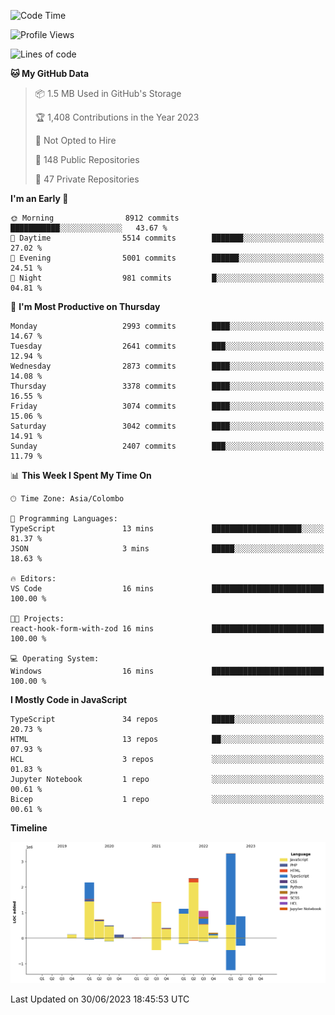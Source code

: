 
<!--START_SECTION:waka-->
![Code Time](http://img.shields.io/badge/Code%20Time-1%2C146%20hrs%205%20mins-blue)

![Profile Views](http://img.shields.io/badge/Profile%20Views-0-blue)

![Lines of code](https://img.shields.io/badge/From%20Hello%20World%20I%27ve%20Written-14.4%20million%20lines%20of%20code-blue)

**🐱 My GitHub Data** 

> 📦 1.5 MB Used in GitHub's Storage 
 > 
> 🏆 1,408 Contributions in the Year 2023
 > 
> 🚫 Not Opted to Hire
 > 
> 📜 148 Public Repositories 
 > 
> 🔑 47 Private Repositories 
 > 
**I'm an Early 🐤** 

```text
🌞 Morning                8912 commits        ███████████░░░░░░░░░░░░░░   43.67 % 
🌆 Daytime                5514 commits        ███████░░░░░░░░░░░░░░░░░░   27.02 % 
🌃 Evening                5001 commits        ██████░░░░░░░░░░░░░░░░░░░   24.51 % 
🌙 Night                  981 commits         █░░░░░░░░░░░░░░░░░░░░░░░░   04.81 % 
```
📅 **I'm Most Productive on Thursday** 

```text
Monday                   2993 commits        ████░░░░░░░░░░░░░░░░░░░░░   14.67 % 
Tuesday                  2641 commits        ███░░░░░░░░░░░░░░░░░░░░░░   12.94 % 
Wednesday                2873 commits        ████░░░░░░░░░░░░░░░░░░░░░   14.08 % 
Thursday                 3378 commits        ████░░░░░░░░░░░░░░░░░░░░░   16.55 % 
Friday                   3074 commits        ████░░░░░░░░░░░░░░░░░░░░░   15.06 % 
Saturday                 3042 commits        ████░░░░░░░░░░░░░░░░░░░░░   14.91 % 
Sunday                   2407 commits        ███░░░░░░░░░░░░░░░░░░░░░░   11.79 % 
```


📊 **This Week I Spent My Time On** 

```text
🕑︎ Time Zone: Asia/Colombo

💬 Programming Languages: 
TypeScript               13 mins             ████████████████████░░░░░   81.37 % 
JSON                     3 mins              █████░░░░░░░░░░░░░░░░░░░░   18.63 % 

🔥 Editors: 
VS Code                  16 mins             █████████████████████████   100.00 % 

🐱‍💻 Projects: 
react-hook-form-with-zod 16 mins             █████████████████████████   100.00 % 

💻 Operating System: 
Windows                  16 mins             █████████████████████████   100.00 % 
```

**I Mostly Code in JavaScript** 

```text
TypeScript               34 repos            █████░░░░░░░░░░░░░░░░░░░░   20.73 % 
HTML                     13 repos            ██░░░░░░░░░░░░░░░░░░░░░░░   07.93 % 
HCL                      3 repos             ░░░░░░░░░░░░░░░░░░░░░░░░░   01.83 % 
Jupyter Notebook         1 repo              ░░░░░░░░░░░░░░░░░░░░░░░░░   00.61 % 
Bicep                    1 repo              ░░░░░░░░░░░░░░░░░░░░░░░░░   00.61 % 
```



**Timeline**

![Lines of Code chart](https://raw.githubusercontent.com/ccweerasinghe1994/ccweerasinghe1994/master/assets/bar_graph.png)


 Last Updated on 30/06/2023 18:45:53 UTC
<!--END_SECTION:waka-->
